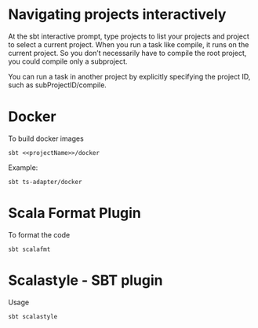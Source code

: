 Navigating projects interactively
=================================
 

At the sbt interactive prompt, type projects to list your projects and project <projectname> to select a current project.
When you run a task like compile, it runs on the current project. So you don’t necessarily have to compile the root project, you could compile only a subproject.

You can run a task in another project by explicitly specifying the project ID, such as subProjectID/compile.


Docker
======

To build docker images 
```
sbt <<projectName>>/docker
```

Example: 
```
sbt ts-adapter/docker
```

Scala Format Plugin
===================

To format the code
```
sbt scalafmt 
```

Scalastyle - SBT plugin
=======================
Usage

```
sbt scalastyle 
```

